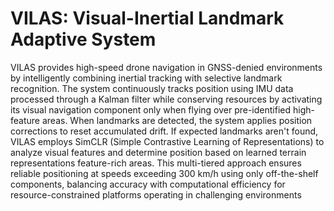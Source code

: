 
# VILAS: Visual-Inertial Landmark Adaptive System

VILAS provides high-speed drone navigation in GNSS-denied environments by intelligently combining inertial tracking with selective landmark recognition. The system continuously tracks position using IMU data processed through a Kalman filter while conserving resources by activating its visual navigation component only when flying over pre-identified high-feature areas. When landmarks are detected, the system applies position corrections to reset accumulated drift. If expected landmarks aren't found, VILAS employs SimCLR (Simple Contrastive Learning of Representations) to analyze visual features and determine position based on learned terrain representations feature-rich areas. This multi-tiered approach ensures reliable positioning at speeds exceeding 300 km/h using only off-the-shelf components, balancing accuracy with computational efficiency for resource-constrained platforms operating in challenging environments



